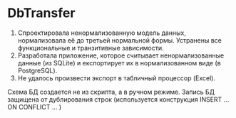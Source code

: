 # DbTransfer
1. Спроектировала ненормализованную модель данных, нормализовала её до третьей нормальной формы. Устранены все функциональные и транзитивные зависимости. 
2. Разработала приложение, которое считывает ненормализованные данные (из SQLite) и експортирует их в нормализованном виде (в PostgreSQL).
3. Не удалось произвести экспорт в табличный процессор (Excel).

Схема БД создается не из скрипта, а в ручном режиме. 
Запись БД защищена от дублирования строк (используется конструкция INSERT ... ON CONFLICT ... )
